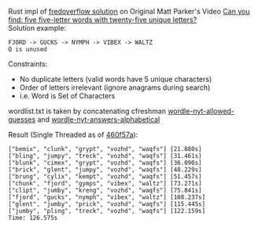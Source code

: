 Rust impl of [fredoverflow solution](https://github.com/fredoverflow/wordle) on
Original Matt Parker's Video [Can you find: five five-letter words with twenty-five unique letters?](https://youtu.be/_-AfhLQfb6w)
<br>
Solution example:
```
FJORD -> GUCKS -> NYMPH -> VIBEX -> WALTZ
Q is unused
```
Constraints:
- No duplicate letters (valid words have 5 unique characters)
- Order of letters irrelevant (ignore anagrams during search)
- i.e. Word is Set of Characters

wordlist.txt is taken by concatenating cfreshman 
[wordle-nyt-allowed-guesses](https://gist.github.com/cfreshman/40608e78e83eb4e1d60b285eb7e9732f) 
and [wordle-nyt-answers-alphabetical](https://gist.github.com/cfreshman/a7b776506c73284511034e63af1017ee)

Result (Single Threaded as of [460f57a](https://github.com/CyberThink777/wordle5/commit/460f57aeeefac58e25ca351d7f5001a2c0fd4a8d)):
```
["bemix", "clunk", "grypt", "vozhd", "waqfs"] [21.880s]
["bling", "jumpy", "treck", "vozhd", "waqfs"] [31.461s]
["blunk", "cimex", "grypt", "vozhd", "waqfs"] [36.090s]
["brick", "glent", "jumpy", "vozhd", "waqfs"] [48.229s]
["brung", "cylix", "kempt", "vozhd", "waqfs"] [51.457s]
["chunk", "fjord", "gymps", "vibex", "waltz"] [73.271s]
["clipt", "jumby", "kreng", "vozhd", "waqfs"] [75.841s]
["fjord", "gucks", "nymph", "vibex", "waltz"] [108.237s]
["glent", "jumby", "prick", "vozhd", "waqfs"] [115.445s]
["jumby", "pling", "treck", "vozhd", "waqfs"] [122.159s]
Time: 126.575s
```
